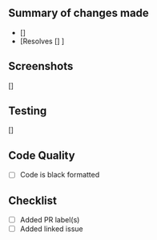 ## Summary of changes made
* []
* [Resolves [] ]

## Screenshots
[]

## Testing
[]

## Code Quality
* [ ] Code is black formatted

## Checklist
* [ ] Added PR label(s)
* [ ] Added linked issue

